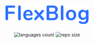 <h1 align="center">
    <img alt="FlexBlog" title="Flexblog" src=".docs/header.png" width="260px" />
</h1>

<p align="center">
 <img alt="languages count" src="https://img.shields.io/github/languages/count/ronierlima/flexblog?color=2c70ff"/>

  <img alt="repo size" src="https://img.shields.io/github/repo-size/ronierlima/flexblog?color=2c70ff">
</p>